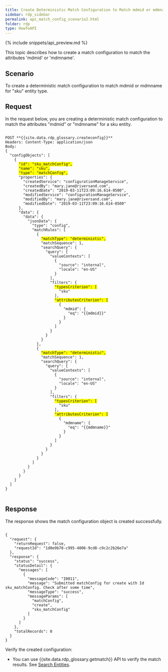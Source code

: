 ```yaml
---
title: Create Deterministic Match Configuration to Match mdmid or mdmname
sidebar: rdp_sidebar
permalink: api_match_config_scenario2.html
folder: rdp
type: HowToAPI
---
```


{% include snippets/api_preview.md %}

This topic describes how to create a match configuration to match the attributes 'mdmid' or 'mdmname'.

## Scenario

To create a deterministic match configuration to match mdmid or mdmname for "sku" entity type.

## Request

In the request below, you are creating a deterministic match configuration to match the attributes "mdmid" or "mdmname" for a sku entity.

<pre>
<code>
POST **{{site.data.rdp_glossary.createconfig}}**
Headers: Content-Type: application/json
Body:
{
  "configObjects": [
    {
      <span style="background-color: #FFFF00">"id": "sku_matchConfig",</span>
      <span style="background-color: #FFFF00">"name": "sku",</span>
      <span style="background-color: #FFFF00">"type": "matchConfig",</span>
      "properties": {
        "createdService": "configurationManageService",
        "createdBy": "mary.jane@riversand.com",
        "createdDate": "2019-03-11T23:09:16.614-0500",
        "modifiedService": "configurationManageService",
        "modifiedBy": "mary.jane@riversand.com",
        "modifiedDate": "2019-03-11T23:09:16.614-0500"
      },
      "data": {
        "data": {
          "jsonData": {
            "type": "config",
            "matchRules": [
              {
                <span style="background-color: #FFFF00">"matchType": "deterministic",</span>
                "matchSequence": 1,
                "searchQuery": {
                  "query": {
                    "valueContexts": [
                      {
                        "source": "internal",
                        "locale": "en-US"
                      }
                    ],
                    "filters": {
                      <span style="background-color: #FFFF00">"typesCriterion": [</span>
                        "sku"
                      ],
                      <span style="background-color: #FFFF00">"attributesCriterion": [</span>
                        {
                          "mdmid": {
                            "eq": "&#123;&#123;mdmid&#125;&#125;"
                          }
                        }
                      ]
                    }
                  }
                }
              },
              {
                <span style="background-color: #FFFF00">"matchType": "deterministic",</span>
                "matchSequence": 1,
                "searchQuery": {
                  "query": {
                    "valueContexts": [
                      {
                        "source": "internal",
                        "locale": "en-US"
                      }
                    ],
                    "filters": {
                      <span style="background-color: #FFFF00">"typesCriterion": [</span>
                        "sku"
                      ],
                      <span style="background-color: #FFFF00">"attributesCriterion": [</span>
                        {
                          "mdmname": {
                            "eq": "&#123;&#123;mdmname&#125;&#125;"
                          }
                        }
                      ]
                    }
                  }
                }
              }
            ]
          }
        }
      }
    }
  ]
}
</code>
</pre>

## Response 

The response shows the match configuration object is created successfully.

<pre><code>
{
  "request": {
    "returnRequest": false,
    "requestId": "1d0e9b78-c995-4006-9cd8-c9c2c2b26e7a"
  },
  "response": {
    "status": "success",
    "statusDetail": {
      "messages": [
        {
          "messageCode": "I0011",
          "message": "Submitted matchConfig for create with Id sku_matchConfig. Check after some time",
          "messageType": "success",
          "messageParams": [
            "matchConfig",
            "create",
            "sku_matchConfig"
          ]
        }
      ]
    },
    "totalRecords": 0
  }
}
</code></pre>

Verify the created configuration:
- You can use {{site.data.rdp_glossary.getmatch}} API to verify the match results. See [Search Entities](api_get_match_results.html).